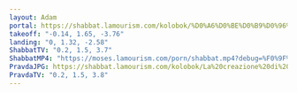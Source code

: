 ```yaml
---
layout: Adam
portal: https://shabbat.lamourism.com/kolobok/%D0%A6%D0%BE%D0%B9%D0%96%D0%AB%D0%92/%D0%9F%D1%83%D1%82%D0%B8%D0%BD%D0%92%D0%9E%D0%A0/scene.gltf
takeoff: "-0.14, 1.65, -3.76"
landing: "0, 1.32, -2.58"
ShabbatTV: "0.2, 1.5, 3.7"
ShabbatMP4: "https://moses.lamourism.com/porn/shabbat.mp4?debug=%F0%9F%87%B5%F0%9F%87%B8"
PravdaJPG: https://shabbat.lamourism.com/kolobok/La%20creazione%20di%20Adamo.png
PravdaTV: "0.2, 1.5, 3.8"
---
```

